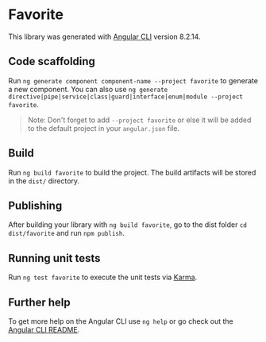 # Favorite

This library was generated with [Angular CLI](https://github.com/angular/angular-cli) version 8.2.14.

## Code scaffolding

Run `ng generate component component-name --project favorite` to generate a new component. You can also use `ng generate directive|pipe|service|class|guard|interface|enum|module --project favorite`.
> Note: Don't forget to add `--project favorite` or else it will be added to the default project in your `angular.json` file. 

## Build

Run `ng build favorite` to build the project. The build artifacts will be stored in the `dist/` directory.

## Publishing

After building your library with `ng build favorite`, go to the dist folder `cd dist/favorite` and run `npm publish`.

## Running unit tests

Run `ng test favorite` to execute the unit tests via [Karma](https://karma-runner.github.io).

## Further help

To get more help on the Angular CLI use `ng help` or go check out the [Angular CLI README](https://github.com/angular/angular-cli/blob/master/README.md).
